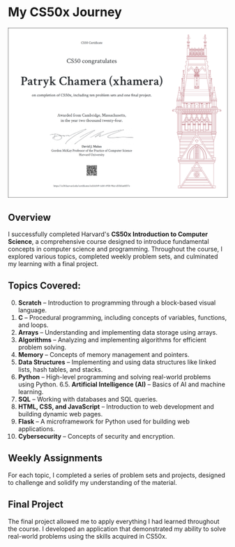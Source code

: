 # My CS50x Journey

![CS50x Certificate](CS50xCertificate_png.png)

## Overview
I successfully completed Harvard's **CS50x Introduction to Computer Science**, a comprehensive course designed to introduce fundamental concepts in computer science and programming. Throughout the course, I explored various topics, completed weekly problem sets, and culminated my learning with a final project.

## Topics Covered:
0. **Scratch** – Introduction to programming through a block-based visual language.
1. **C** – Procedural programming, including concepts of variables, functions, and loops.
2. **Arrays** – Understanding and implementing data storage using arrays.
3. **Algorithms** – Analyzing and implementing algorithms for efficient problem solving.
4. **Memory** – Concepts of memory management and pointers.
5. **Data Structures** – Implementing and using data structures like linked lists, hash tables, and stacks.
6. **Python** – High-level programming and solving real-world problems using Python.
6.5. **Artificial Intelligence (AI)** – Basics of AI and machine learning.
7. **SQL** – Working with databases and SQL queries.
8. **HTML, CSS, and JavaScript** – Introduction to web development and building dynamic web pages.
9. **Flask** – A microframework for Python used for building web applications.
10. **Cybersecurity** – Concepts of security and encryption.

## Weekly Assignments
For each topic, I completed a series of problem sets and projects, designed to challenge and solidify my understanding of the material.

## Final Project
The final project allowed me to apply everything I had learned throughout the course. I developed an application that demonstrated my ability to solve real-world problems using the skills acquired in CS50x.

